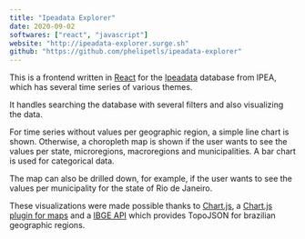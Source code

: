 ```yaml
---
title: "Ipeadata Explorer"
date: 2020-09-02
softwares: ["react", "javascript"]
website: "http://ipeadata-explorer.surge.sh"
github: "https://github.com/phelipetls/ipeadata-explorer"
---
```


This is a frontend written in [React](react) for the [Ipeadata](ipeadata)
database from IPEA, which has several time series of various themes.

It handles searching the database with several filters and also visualizing
the data.

For time series without values per geographic region, a simple line chart is
shown. Otherwise, a choropleth map is shown if the user wants to see the values
per state, microregions, macroregions and municipalities. A bar chart is used
for categorical data.

The map can also be drilled down, for example, if the user wants to see the
values per municipality for the state of Rio de Janeiro.

These visualizations were made possible thanks to [Chart.js](chartjs), a
[Chart.js plugin for maps](chartjs-chart-geo) and a [IBGE API](ibge) which
provides TopoJSON for brazilian geographic regions.


[ipeadata]: http://ipeadata.gov.br/api/
[react]: https://reactjs.org/docs/getting-started.html
[chartjs]: https://www.chartjs.org/docs/latest/
[chartjs-chart-geo]: https://github.com/sgratzl/chartjs-chart-geo
[ibge]: https://servicodados.ibge.gov.br/api/docs/malhas?versao=2
